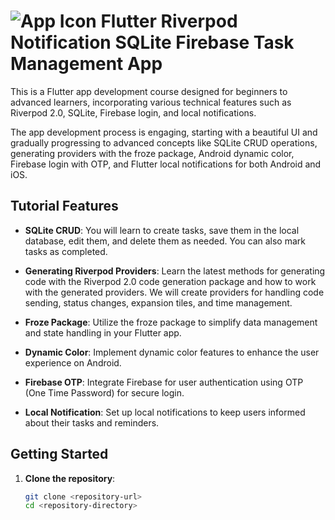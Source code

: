 # ![App Icon](https://upload.wikimedia.org/wikipedia/commons/5/5d/GNOME_Todo_icon_2019.svg) Flutter Riverpod Notification SQLite Firebase Task Management App

This is a Flutter app development course designed for beginners to advanced learners, incorporating various technical features such as Riverpod 2.0, SQLite, Firebase login, and local notifications.

The app development process is engaging, starting with a beautiful UI and gradually progressing to advanced concepts like SQLite CRUD operations, generating providers with the froze package, Android dynamic color, Firebase login with OTP, and Flutter local notifications for both Android and iOS.

## Tutorial Features

- **SQLite CRUD**:
  You will learn to create tasks, save them in the local database, edit them, and delete them as needed. You can also mark tasks as completed.

- **Generating Riverpod Providers**:
  Learn the latest methods for generating code with the Riverpod 2.0 code generation package and how to work with the generated providers. We will create providers for handling code sending, status changes, expansion tiles, and time management.

- **Froze Package**:
  Utilize the froze package to simplify data management and state handling in your Flutter app.

- **Dynamic Color**:
  Implement dynamic color features to enhance the user experience on Android.

- **Firebase OTP**:
  Integrate Firebase for user authentication using OTP (One Time Password) for secure login.

- **Local Notification**:
  Set up local notifications to keep users informed about their tasks and reminders.

## Getting Started

1. **Clone the repository**:
   ```bash
   git clone <repository-url>
   cd <repository-directory>